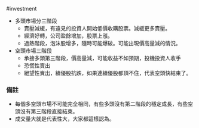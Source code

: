 #investment 

-   多頭市場分三階段
    -   賣壓減緩，有遠見的投資人開始低價收購股票。減緩更多賣壓。
    -   經濟好轉，公司盈餘增加，股票上漲。
    -   過熱階段，泡沫股增多，隨時可能爆破。可能出現價高量減的情況。
-   空頭市場三階段
    -   承接多頭第三階段，價高量減，可能收益不如預期，投機投資人收手
    -   恐慌性賣出
    -   絕望性賣出，績優股抗跌，如果連績優股都頂不住，代表空頭快結束了。

### 備註
-   每個多空頭市場不可能完全相同，有些多頭沒有第二階段的穩定成長，有些空頭沒有第三階段直接結束。
-   成交量大就是代表性大，大家都這樣認為。